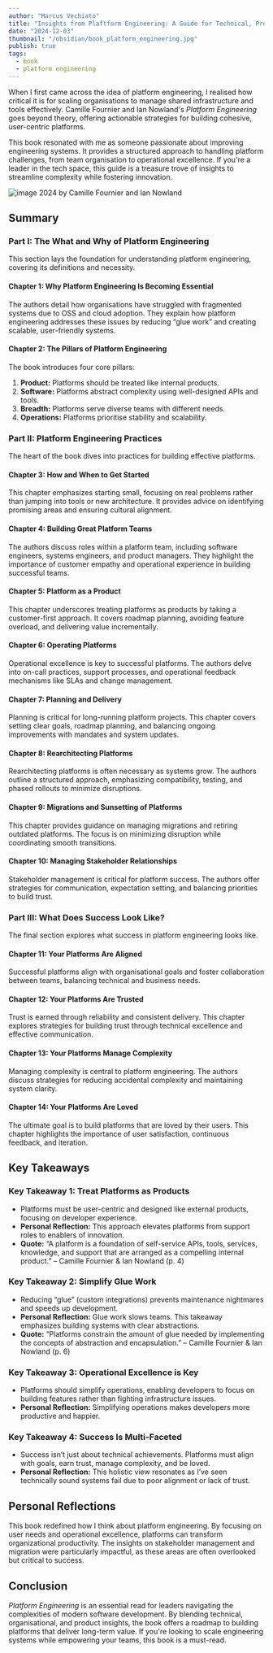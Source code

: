```yaml
---
author: "Marcus Vechiato"
title: "Insights from Plaftform Engineering: A Guide for Technical, Product, and People Leaders"
date: "2024-12-03"
thumbnail: "/obsidian/book_platform_engineering.jpg"
publish: true
tags:
  - book
  - platform engineering
--- 
```


When I first came across the idea of platform engineering, I realised how critical it is for scaling organisations to manage shared infrastructure and tools effectively. Camille Fournier and Ian Nowland's _Platform Engineering_ goes beyond theory, offering actionable strategies for building cohesive, user-centric platforms.

This book resonated with me as someone passionate about improving engineering systems. It provides a structured approach to handling platform challenges, from team organisation to operational excellence. If you're a leader in the tech space, this guide is a treasure trove of insights to streamline complexity while fostering innovation.

![image](/obsidian/book_platform_engineering.jpg)
2024 by Camille Fournier and Ian Nowland

## **Summary**

### **Part I: The What and Why of Platform Engineering**

This section lays the foundation for understanding platform engineering, covering its definitions and necessity.

#### **Chapter 1: Why Platform Engineering Is Becoming Essential**

The authors detail how organisations have struggled with fragmented systems due to OSS and cloud adoption. They explain how platform engineering addresses these issues by reducing “glue work” and creating scalable, user-friendly systems.

#### **Chapter 2: The Pillars of Platform Engineering**

The book introduces four core pillars:

1. **Product:** Platforms should be treated like internal products.
2. **Software:** Platforms abstract complexity using well-designed APIs and tools.
3. **Breadth:** Platforms serve diverse teams with different needs.
4. **Operations:** Platforms prioritise stability and scalability.

### **Part II: Platform Engineering Practices**

The heart of the book dives into practices for building effective platforms.

#### **Chapter 3: How and When to Get Started**

This chapter emphasizes starting small, focusing on real problems rather than jumping into tools or new architecture. It provides advice on identifying promising areas and ensuring cultural alignment.

#### **Chapter 4: Building Great Platform Teams**

The authors discuss roles within a platform team, including software engineers, systems engineers, and product managers. They highlight the importance of customer empathy and operational experience in building successful teams.

#### **Chapter 5: Platform as a Product**

This chapter underscores treating platforms as products by taking a customer-first approach. It covers roadmap planning, avoiding feature overload, and delivering value incrementally.

#### **Chapter 6: Operating Platforms**

Operational excellence is key to successful platforms. The authors delve into on-call practices, support processes, and operational feedback mechanisms like SLAs and change management.

#### **Chapter 7: Planning and Delivery**

Planning is critical for long-running platform projects. This chapter covers setting clear goals, roadmap planning, and balancing ongoing improvements with mandates and system updates.

#### **Chapter 8: Rearchitecting Platforms**

Rearchitecting platforms is often necessary as systems grow. The authors outline a structured approach, emphasizing compatibility, testing, and phased rollouts to minimize disruptions.

#### **Chapter 9: Migrations and Sunsetting of Platforms**

This chapter provides guidance on managing migrations and retiring outdated platforms. The focus is on minimizing disruption while coordinating smooth transitions.

#### **Chapter 10: Managing Stakeholder Relationships**

Stakeholder management is critical for platform success. The authors offer strategies for communication, expectation setting, and balancing priorities to build trust.

### **Part III: What Does Success Look Like?**

The final section explores what success in platform engineering looks like.

#### **Chapter 11: Your Platforms Are Aligned**

Successful platforms align with organisational goals and foster collaboration between teams, balancing technical and business needs.

#### **Chapter 12: Your Platforms Are Trusted**

Trust is earned through reliability and consistent delivery. This chapter explores strategies for building trust through technical excellence and effective communication.

#### **Chapter 13: Your Platforms Manage Complexity**

Managing complexity is central to platform engineering. The authors discuss strategies for reducing accidental complexity and maintaining system clarity.

#### **Chapter 14: Your Platforms Are Loved**

The ultimate goal is to build platforms that are loved by their users. This chapter highlights the importance of user satisfaction, continuous feedback, and iteration.

## **Key Takeaways**

### **Key Takeaway 1: Treat Platforms as Products**

- Platforms must be user-centric and designed like external products, focusing on developer experience.
- **Personal Reflection:** This approach elevates platforms from support roles to enablers of innovation.
- **Quote:** “A platform is a foundation of self-service APIs, tools, services, knowledge, and support that are arranged as a compelling internal product.” – Camille Fournier & Ian Nowland (p. 4)

### **Key Takeaway 2: Simplify Glue Work**

- Reducing “glue” (custom integrations) prevents maintenance nightmares and speeds up development.
- **Personal Reflection:** Glue work slows teams. This takeaway emphasizes building systems with clear abstractions.
- **Quote:** “Platforms constrain the amount of glue needed by implementing the concepts of abstraction and encapsulation.” – Camille Fournier & Ian Nowland (p. 6)

### **Key Takeaway 3: Operational Excellence is Key**

- Platforms should simplify operations, enabling developers to focus on building features rather than fighting infrastructure issues.
- **Personal Reflection:** Simplifying operations makes developers more productive and happier.

### **Key Takeaway 4: Success Is Multi-Faceted**

- Success isn’t just about technical achievements. Platforms must align with goals, earn trust, manage complexity, and be loved.
- **Personal Reflection:** This holistic view resonates as I’ve seen technically sound systems fail due to poor alignment or lack of trust.

## **Personal Reflections**

This book redefined how I think about platform engineering. By focusing on user needs and operational excellence, platforms can transform organizational productivity. The insights on stakeholder management and migration were particularly impactful, as these areas are often overlooked but critical to success.

## **Conclusion**

_Platform Engineering_ is an essential read for leaders navigating the complexities of modern software development. By blending technical, organisational, and product insights, the book offers a roadmap to building platforms that deliver long-term value. If you're looking to scale engineering systems while empowering your teams, this book is a must-read.